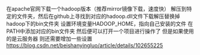 在apache官网下载一个hadoop版本（推荐mirror镜像下载，速度快）
解压到特定的文件夹，然后在github上寻找到对应的hadoop.dll文件下载解压替换掉hadoop下的bin文件夹
设置环境变量HADOOP_HOME，指向自己安装的文件
在PATH中添加对应的bin文件夹
然后便可以打开一个项目进行操作了
但是如果使用的是云服务器
则还需要增加一些设置 https://blog.csdn.net/beishanyingluo/article/details/102655225
